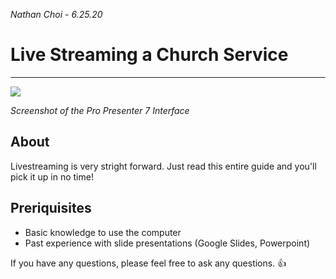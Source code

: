 *Nathan Choi - 6.25.20*
# Live Streaming a Church Service
---
<img src="https://renewedvision.com/wp-content/uploads/2020/02/Renewed_Vision_ProPresenter7.jpg">

*Screenshot of the Pro Presenter 7 Interface*

## About
Livestreaming is very stright forward.
Just read this entire guide and you'll pick it up in no time!

## Preriquisites
- Basic knowledge to use the computer
- Past experience with slide presentations (Google Slides, Powerpoint)

If you have any questions, please feel free to ask any questions. :thumbsup: